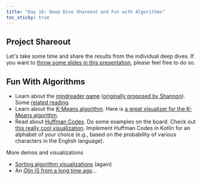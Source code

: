 ```yaml
---
title: "Day 16: Deep Dive Shareout and Fun with Algorithms"
toc_sticky: true
---
```


## Project Shareout

Let's take some time and share the results from the individual deep dives.  If you want to [throw some slides in this presentation](https://docs.google.com/presentation/d/1lSqpgdcaFu5sriGwhu0AhGNUVdTFx6sZrdKep7iXp-0/edit?usp=sharing), please feel free to do so.

## Fun With Algorithms

* Learn about the [mindreader game](https://web.media.mit.edu/~guysatat/MindReader/index.html) ([originally proposed by Shannon](https://this1that1whatever.com/miscellany/mind-reader/Shannon-Mind-Reading.pdf)).  Some [related reading](https://github.com/AnandChowdhary/claude?tab=readme-ov-file).
* Learn about the [K-Means algorithm](https://en.wikipedia.org/wiki/K-means_clustering).  Here is [a great visualizer for the K-Means algorithm](http://alekseynp.com/viz/k-means.html).
* Read about [Huffman Codes](https://en.wikipedia.org/wiki/Huffman_coding).  Do some examples on the board.  Check out [this really cool visualization](https://huffman-coding-online.vercel.app/).  Implement Huffman Codes in Kotlin for an alphabet of your choice (e.g., based on the probability of various characters in the English language).

More demos and visualizations
* [Sorting algorithm visualizations](https://www.sortvisualizer.com/) (again)
* An [Olin IS from a long time ago](https://github.com/chauncy-crib/tagprobot)...